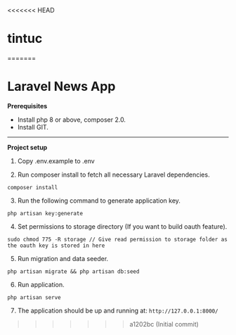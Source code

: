 <<<<<<< HEAD
# tintuc
=======
# Laravel News App

**Prerequisites**

- Install php 8 or above, composer 2.0.
- Install GIT.

---------------
**Project setup**

1. Copy .env.example to .env

2. Run composer install to fetch all necessary Laravel dependencies.

````
composer install
````

3. Run the following command to generate application key.

````
php artisan key:generate
````

4. Set permissions to storage directory (If you want to build oauth feature).

````
sudo chmod 775 -R storage // Give read permission to storage folder as the oauth key is stored in here
````

5. Run migration and data seeder.

````
php artisan migrate && php artisan db:seed
````

6. Run application.

````
php artisan serve
````

7. The application should be up and running at: ``http://127.0.0.1:8000/``
>>>>>>> a1202bc (Initial commit)
